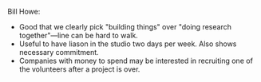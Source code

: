 Bill Howe:

- Good that we clearly pick "building things" over "doing research
  together"—line can be hard to walk.
- Useful to have liason in the studio two days per week.  Also shows
  necessary commitment.
- Companies with money to spend may be interested in recruiting one of
  the volunteers after a project is over.
